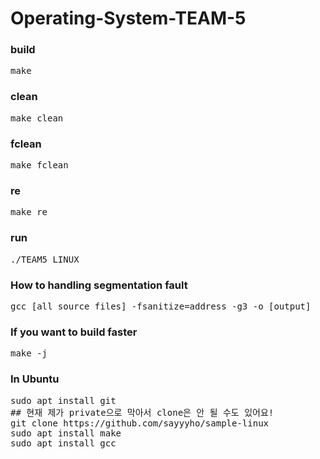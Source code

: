 # Operating-System-TEAM-5

### build

<pre>make</pre>

### clean

<pre>make clean</pre>

### fclean

<pre>make fclean</pre>

### re

<pre>make re</pre>

### run

<pre>./TEAM5_LINUX</pre>

### How to handling segmentation fault

<pre>gcc [all source files] -fsanitize=address -g3 -o [output]</pre>

### If you want to build faster

<pre>make -j</pre>

### In Ubuntu

<pre>sudo apt install git
## 현재 제가 private으로 막아서 clone은 안 될 수도 있어요!
git clone https://github.com/sayyyho/sample-linux
sudo apt install make
sudo apt install gcc</pre>
